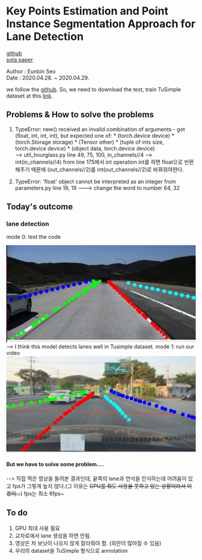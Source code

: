 # Key Points Estimation and Point Instance Segmentation Approach for Lane Detection
[github](https://github.com/koyeongmin/PINet) <br/>
[sota paper](https://arxiv.org/pdf/2002.06604.pdf)

Author : Eunbin Seo <br/>
Date : 2020.04.28. ~ 2020.04.29.

we follow the [github](https://github.com/koyeongmin/PINet). So, we need to download the test, train TuSimple dataset at this [link](https://github.com/TuSimple/tusimple-benchmark/issues/3).<br/>

## Problems & How to solve the problems
1. TypeError: new() received an invalid combination of arguments - got (float, int, int, int), but expected one of: * (torch.device device) * (torch.Storage storage) * (Tensor other) * (tuple of ints size, torch.device device) * (object data, torch.device device) <br/>
--> util_hourglass.py
line 49, 75, 100, in_channels//4  --> int(in_channels//4)
from line 175에서 int operation int를 하면 float으로 반환해주기 때문에 (out_channels//2)를 int(out_channels//2)로 바꿔줘야한다.

2. TypeError: 'float' object cannot be interpreted as an integer
from parameters.py line 18, 19 ---> change the word to number 64, 32

## Today's outcome
### lane detection
mode 0: test the code
<center><img src="img/mode0.png" width="900"></center>
--> I think this model detects lanes well in Tusimple dataset.
mode 1: run our video
<center><img src="img/mode1.png" width="900"></center>

#### But we have to solve some problem....
--> 직접 찍은 영상을 돌려본 결과인데, 끝쪽의 lane과 연석을 인식하는데 어려움이 있고 fps가 그렇게 높지 않다.(그 이유는 ~~GPU를 줘도 사용을 못하고 있는 상황이라서 이겠지...~~) fps는 최소 6fps~

## To do
1. GPU 최대 사용 필요
2. 교차로에서 lane 생성을 하면 안됨.
3. 영상은 차 보닛이 나오지 않게 잘라줘야 함. (외란이 많아질 수 있음)
4. 우리의 dataset을 TuSimple 형식으로 annotation

